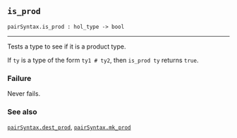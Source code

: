 ## `is_prod`

``` hol4
pairSyntax.is_prod : hol_type -> bool
```

------------------------------------------------------------------------

Tests a type to see if it is a product type.

If `ty` is a type of the form `ty1 # ty2`, then `is_prod ty` returns
`true`.

### Failure

Never fails.

### See also

[`pairSyntax.dest_prod`](#pairSyntax.dest_prod),
[`pairSyntax.mk_prod`](#pairSyntax.mk_prod)
